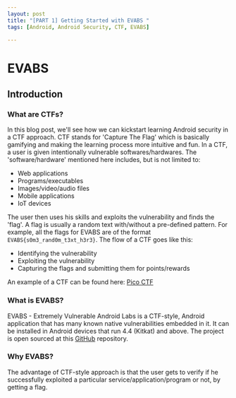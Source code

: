 ```yaml
---
layout: post
title: "[PART 1] Getting Started with EVABS "
tags: [Android, Android Security, CTF, EVABS]

---
```


# EVABS

## Introduction

### What are CTFs?
In this blog post, we'll see how we can kickstart learning Android security in a CTF approach. CTF stands for 'Capture The Flag' which is basically gamifying and making the learning process more intuitive and fun. In a CTF, a user is given intentionally vulnerable softwares/hardwares. The 'software/hardware' mentioned here includes, but is not limited to:

* Web applications
* Programs/executables
* Images/video/audio files
* Mobile applications
* IoT devices

The user then uses his skills and exploits the vulnerability and finds the 'flag'. A flag is usually a random text with/without a pre-defined pattern. For example, all the flags for EVABS are of the format ```EVABS{s0m3_rand0m_t3xt_h3r3}```. The flow of a CTF goes like this:

* Identifying the vulnerability
* Exploiting the vulnerability
* Capturing the flags and submitting them for points/rewards

An example of a CTF can be found here: [Pico CTF](https://picoctf.com/)

### What is EVABS?
EVABS - Extremely Vulnerable Android Labs is a CTF-style, Android application that has many known native vulnerabilities embedded in it. It can be installed in Android devices that run 4.4 (Kitkat) and above. The project is open sourced at this [GitHub](https://github.com/abhi-r3v0/EVABS) repository. 

### Why EVABS?
The advantage of CTF-style approach is that the user gets to verify if he successfully exploited a particular service/application/program or not, by getting a flag.
